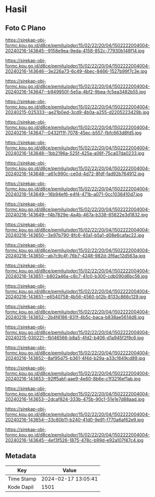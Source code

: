 # Hasil

## Foto C Plano

https://sirekap-obj-formc.kpu.go.id/d8ce/pemilu/pdpr/15/02/22/20/04/1502222004004-20240216-143645--9158e9ea-9eda-4158-852c-77930b148f14.jpg

https://sirekap-obj-formc.kpu.go.id/d8ce/pemilu/pdpr/15/02/22/20/04/1502222004004-20240216-143646--3e226a73-6c49-4bec-8466-1527b99f7c3e.jpg

https://sirekap-obj-formc.kpu.go.id/d8ce/pemilu/pdpr/15/02/22/20/04/1502222004004-20240216-143647--b949950f-5e5a-4bf2-9bea-fc5ea3482b55.jpg

https://sirekap-obj-formc.kpu.go.id/d8ce/pemilu/pdpr/15/02/22/20/04/1502222004004-20240215-025333--ae21b0ed-3cd9-4b0a-a255-d2205223429b.jpg

https://sirekap-obj-formc.kpu.go.id/d8ce/pemilu/pdpr/15/02/22/20/04/1502222004004-20240216-143647--0432f11f-7078-45ec-b557-fbfc663d8fd5.jpg

https://sirekap-obj-formc.kpu.go.id/d8ce/pemilu/pdpr/15/02/22/20/04/1502222004004-20240216-143648--1bb2196a-525f-425a-a06f-75ca07da0233.jpg

https://sirekap-obj-formc.kpu.go.id/d8ce/pemilu/pdpr/15/02/22/20/04/1502222004004-20240216-143648--a61c990c-ce0d-4d72-8fdf-fad92b764912.jpg

https://sirekap-obj-formc.kpu.go.id/d8ce/pemilu/pdpr/15/02/22/20/04/1502222004004-20240216-143649--16b94ef6-e4f4-471b-a071-0cc1036410d7.jpg

https://sirekap-obj-formc.kpu.go.id/d8ce/pemilu/pdpr/15/02/22/20/04/1502222004004-20240216-143649--f4b7829e-4a4b-467a-b338-65622e3d1832.jpg

https://sirekap-obj-formc.kpu.go.id/d8ce/pemilu/pdpr/15/02/22/20/04/1502222004004-20240216-143650--3e97b790-8fc6-40a1-b5a1-d08e6cafac22.jpg

https://sirekap-obj-formc.kpu.go.id/d8ce/pemilu/pdpr/15/02/22/20/04/1502222004004-20240216-143650--ab7c9c4f-76b7-4248-982d-3f6ac12d563a.jpg

https://sirekap-obj-formc.kpu.go.id/d8ce/pemilu/pdpr/15/02/22/20/04/1502222004004-20240216-143651--b802a46a-c8c7-41c0-b300-cdb090d6bc56.jpg

https://sirekap-obj-formc.kpu.go.id/d8ce/pemilu/pdpr/15/02/22/20/04/1502222004004-20240216-143651--e6540758-4b56-4560-b12b-8133c866c129.jpg

https://sirekap-obj-formc.kpu.go.id/d8ce/pemilu/pdpr/15/02/22/20/04/1502222004004-20240216-143652--2b4f4186-831f-4b5c-baca-b838ae5614d8.jpg

https://sirekap-obj-formc.kpu.go.id/d8ce/pemilu/pdpr/15/02/22/20/04/1502222004004-20240215-030221--fb146566-b8a5-4fd2-b406-d1a945f2f9c6.jpg

https://sirekap-obj-formc.kpu.go.id/d8ce/pemilu/pdpr/15/02/22/20/04/1502222004004-20240216-143652--8af95d75-b361-4f4d-b29a-a33c1649cd89.jpg

https://sirekap-obj-formc.kpu.go.id/d8ce/pemilu/pdpr/15/02/22/20/04/1502222004004-20240216-143653--92ff5abf-aae9-4e60-8b6e-c1f3216ef1ab.jpg

https://sirekap-obj-formc.kpu.go.id/d8ce/pemilu/pdpr/15/02/22/20/04/1502222004004-20240216-143653--2dcaf824-333b-475b-90c1-51e1e7d88aad.jpg

https://sirekap-obj-formc.kpu.go.id/d8ce/pemilu/pdpr/15/02/22/20/04/1502222004004-20240216-143654--33c80b11-b240-41d0-9e91-f770a6af62e9.jpg

https://sirekap-obj-formc.kpu.go.id/d8ce/pemilu/pdpr/15/02/22/20/04/1502222004004-20240216-143645--4ef3f526-1875-478c-b99d-e92a107f47c4.jpg


## Metadata

| Key        | Value               |
| ---------- | ------------------- |
| Time Stamp | 2024-02-17 13:05:41 |
| Kode Dapil | 1501                |



